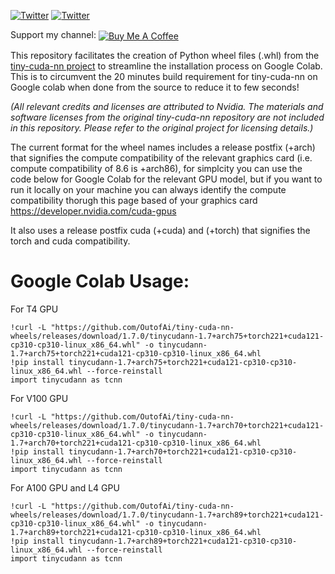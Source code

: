 [![Twitter](https://img.shields.io/twitter/url/https/twitter.com/cloudposse.svg?style=social&label=Follow%20%40Ashleigh%20Watson)](https://twitter.com/OutofAi) 
[![Twitter](https://img.shields.io/twitter/url/https/twitter.com/cloudposse.svg?style=social&label=Follow%20%40Alex%20Nasa)](https://twitter.com/banterless_ai)

Support my channel:  <a href="https://www.buymeacoffee.com/outofai" target="_blank" ><img src="https://img.shields.io/badge/-buy_me_a%C2%A0coffee-red?logo=buy-me-a-coffee" align="center" alt="Buy Me A Coffee"></a>

This repository facilitates the creation of Python wheel files (.whl) from the [tiny-cuda-nn project](https://github.com/NVlabs/tiny-cuda-nn) to streamline the installation process on Google Colab. This is to circumvent the 20 minutes build requirement for tiny-cuda-nn on Google colab when done from the source to reduce it to few seconds!

_(All relevant credits and licenses are attributed to Nvidia. The materials and software licenses from the original tiny-cuda-nn repository are not included in this repository. Please refer to the original project for licensing details.)_

The current format for the wheel names includes a release postfix (+arch) that signifies the compute compatibility of the relevant graphics card (i.e. compute compatibility of 8.6 is +arch86), for simplcity you can use the code below for Google Colab for the relevant GPU model, but if you want to run it locally on your machine you can always identify the compute compatibility thorugh this page based of your graphics card https://developer.nvidia.com/cuda-gpus

It also uses a release postfix cuda (+cuda) and (+torch) that signifies the torch and cuda compatibility.

# Google Colab Usage:

For T4 GPU
```
!curl -L "https://github.com/OutofAi/tiny-cuda-nn-wheels/releases/download/1.7.0/tinycudann-1.7+arch75+torch221+cuda121-cp310-cp310-linux_x86_64.whl" -o tinycudann-1.7+arch75+torch221+cuda121-cp310-cp310-linux_x86_64.whl
!pip install tinycudann-1.7+arch75+torch221+cuda121-cp310-cp310-linux_x86_64.whl --force-reinstall
import tinycudann as tcnn
```

For V100 GPU
```
!curl -L "https://github.com/OutofAi/tiny-cuda-nn-wheels/releases/download/1.7.0/tinycudann-1.7+arch70+torch221+cuda121-cp310-cp310-linux_x86_64.whl" -o tinycudann-1.7+arch70+torch221+cuda121-cp310-cp310-linux_x86_64.whl
!pip install tinycudann-1.7+arch70+torch221+cuda121-cp310-cp310-linux_x86_64.whl --force-reinstall
import tinycudann as tcnn
```

For A100 GPU and L4 GPU
```
!curl -L "https://github.com/OutofAi/tiny-cuda-nn-wheels/releases/download/1.7.0/tinycudann-1.7+arch89+torch221+cuda121-cp310-cp310-linux_x86_64.whl" -o tinycudann-1.7+arch89+torch221+cuda121-cp310-cp310-linux_x86_64.whl
!pip install tinycudann-1.7+arch89+torch221+cuda121-cp310-cp310-linux_x86_64.whl --force-reinstall
import tinycudann as tcnn
```

